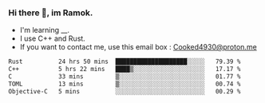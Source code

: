 ### Hi there 👋, im Ramok.

- I'm learning __.
- I use C++ and Rust.
- If you want to contact me, use this email box : Cooked4930@proton.me

<!--START_SECTION:waka-->

```txt
Rust          24 hrs 50 mins  ████████████████████░░░░░   79.39 %
C++           5 hrs 22 mins   ████▒░░░░░░░░░░░░░░░░░░░░   17.17 %
C             33 mins         ▒░░░░░░░░░░░░░░░░░░░░░░░░   01.77 %
TOML          13 mins         ▒░░░░░░░░░░░░░░░░░░░░░░░░   00.74 %
Objective-C   5 mins          ░░░░░░░░░░░░░░░░░░░░░░░░░   00.29 %
```

<!--END_SECTION:waka-->
